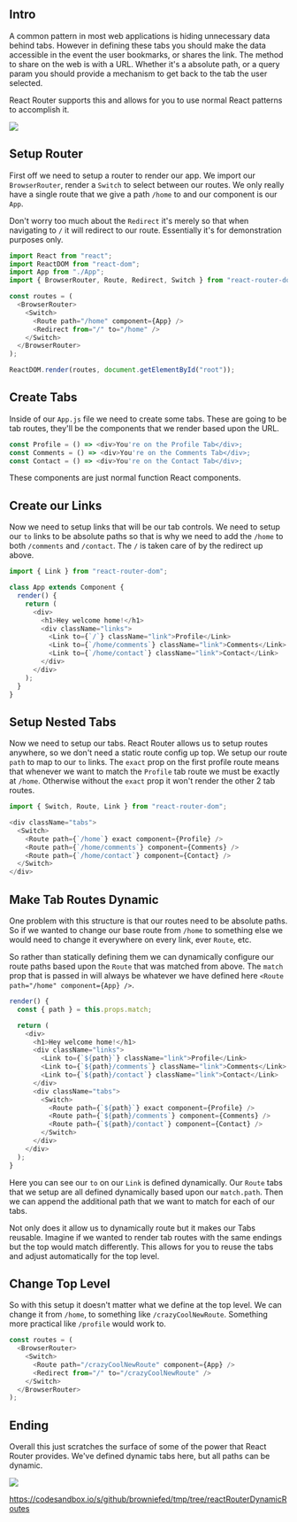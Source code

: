 ## Intro

A common pattern in most web applications is hiding unnecessary data behind tabs. However in defining these tabs you should make the data accessible in the event the user bookmarks, or shares the link. The method to share on the web is with a URL. Whether it's a absolute path, or a query param you should provide a mechanism to get back to the tab the user selected.

React Router supports this and allows for you to use normal React patterns to accomplish it.

![](https://images.codedaily.io/lessons/reactRouter/dynamicTabs.gif)

## Setup Router

First off we need to setup a router to render our app. We import our `BrowserRouter`, render a `Switch` to select between our routes.
We only really have a single route that we give a path `/home` to and our component is our `App`.

Don't worry too much about the `Redirect` it's merely so that when navigating to `/` it will redirect to our route. Essentially it's for demonstration purposes only.

```js
import React from "react";
import ReactDOM from "react-dom";
import App from "./App";
import { BrowserRouter, Route, Redirect, Switch } from "react-router-dom";

const routes = (
  <BrowserRouter>
    <Switch>
      <Route path="/home" component={App} />
      <Redirect from="/" to="/home" />
    </Switch>
  </BrowserRouter>
);

ReactDOM.render(routes, document.getElementById("root"));
```

## Create Tabs

Inside of our `App.js` file we need to create some tabs. These are going to be tab routes, they'll be the components that we render based upon the URL.

```js
const Profile = () => <div>You're on the Profile Tab</div>;
const Comments = () => <div>You're on the Comments Tab</div>;
const Contact = () => <div>You're on the Contact Tab</div>;
```

These components are just normal function React components.

## Create our Links

Now we need to setup links that will be our tab controls. We need to setup our `to` links to be absolute paths so that is why we need to add the `/home` to both `/comments` and `/contact`. The `/` is taken care of by the redirect up above.

```js
import { Link } from "react-router-dom";

class App extends Component {
  render() {
    return (
      <div>
        <h1>Hey welcome home!</h1>
        <div className="links">
          <Link to={`/`} className="link">Profile</Link>
          <Link to={`/home/comments`} className="link">Comments</Link>
          <Link to={`/home/contact`} className="link">Contact</Link>
        </div>
      </div>
    );
  }
}
```

## Setup Nested Tabs

Now we need to setup our tabs. React Router allows us to setup routes anywhere, so we don't need a static route config up top. 
We setup our route `path` to map to our `to` links. The `exact` prop on the first profile route means that whenever we want to match the `Profile` tab route we must be exactly at `/home`. Otherwise without the `exact` prop it won't render the other 2 tab routes.

```js
import { Switch, Route, Link } from "react-router-dom";

<div className="tabs">
  <Switch>
    <Route path={`/home`} exact component={Profile} />
    <Route path={`/home/comments`} component={Comments} />
    <Route path={`/home/contact`} component={Contact} />
  </Switch>
</div>
```

## Make Tab Routes Dynamic

One problem with this structure is that our routes need to be absolute paths. So if we wanted to change our base route from `/home` to something else we would need to change it everywhere on every link, ever `Route`, etc.

So rather than statically defining them we can dynamically configure our route paths based upon the `Route` that was matched from above. The `match` prop that is passed in will always be whatever we have defined here `<Route path="/home" component={App} />`.

```js
render() {
  const { path } = this.props.match;

  return (
    <div>
      <h1>Hey welcome home!</h1>
      <div className="links">
        <Link to={`${path}`} className="link">Profile</Link>
        <Link to={`${path}/comments`} className="link">Comments</Link>
        <Link to={`${path}/contact`} className="link">Contact</Link>
      </div>
      <div className="tabs">
        <Switch>
          <Route path={`${path}`} exact component={Profile} />
          <Route path={`${path}/comments`} component={Comments} />
          <Route path={`${path}/contact`} component={Contact} />
        </Switch>
      </div>
    </div>
  );
}
```

Here you can see our `to` on our `Link` is defined dynamically. Our `Route` tabs that we setup are all defined dynamically based upon our `match.path`. Then we can append the additional path that we want to match for each of our tabs.

Not only does it allow us to dynamically route but it makes our Tabs reusable. Imagine if we wanted to render tab routes with the same endings but the top would match differently. This allows for you to reuse the tabs and adjust automatically for the top level.

## Change Top Level

So with this setup it doesn't matter what we define at the top level. We can change it from `/home`, to something like `/crazyCoolNewRoute`. Something more practical like `/profile` would work to.

```js
const routes = (
  <BrowserRouter>
    <Switch>
      <Route path="/crazyCoolNewRoute" component={App} />
      <Redirect from="/" to="/crazyCoolNewRoute" />
    </Switch>
  </BrowserRouter>
);
```

## Ending

Overall this just scratches the surface of some of the power that React Router provides. We've defined dynamic tabs here, but all paths can be dynamic.

![](https://images.codedaily.io/lessons/reactRouter/dynamicTabs.gif)


https://codesandbox.io/s/github/browniefed/tmp/tree/reactRouterDynamicRoutes